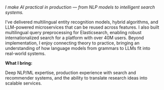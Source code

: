 
*I make AI practical in production — from NLP models to intelligent search systems.*

I’ve delivered multilingual entity recognition models, hybrid algorithms, and LLM-powered microservices that can be reused 
across features. I also built multilingual query preprocessing for Elasticsearch, enabling robust internationalized search 
for a platform with over 40M users. Beyond implementation, I enjoy connecting theory to practice, bringing an understanding 
of how language models from grammars to LLMs fit into real-world systems.

**What I bring:**

Deep NLP/ML expertise, production experience with search and recommender systems, and the ability to translate 
research ideas into scalable services.
